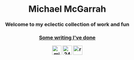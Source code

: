 <h1 align="center">Michael McGarrah</h1>

<h3 align="center">Welcome to my eclectic collection of work and fun</h3>

<h3 align="center"><a href="https://mcgarrah.org" target="blank">Some writing I've done</a>

<p align="center">
  <a href="https://linkedin.com/in/michaelmcgarrah" target="blank"><img align="center" src="https://cdn.jsdelivr.net/npm/simple-icons@9.11.0/icons/linkedin.svg" alt="michaelmcgarrah" height="30" width="30" /></a>
  <a href="https://stackoverflow.com/users/2452678/michael-mcgarrah" target="blank"><img align="center" src="https://cdn.jsdelivr.net/npm/simple-icons@9.11.0/icons/stackoverflow.svg" alt="2452678" height="30" width="30" /></a>
  <a href="https://www.mcgarrah.org/resume/" target="blank"><img align="center" src="https://cdn.jsdelivr.net/npm/simple-icons@9.11.0/icons/files.svg" alt="resume" height="30" width="30" /></a>
  <!-- a href="https://medium.com/@mcgarrah" target="blank"><img align="center" src="https://cdn.jsdelivr.net/npm/simple-icons@9.11.0/icons/medium.svg" alt="@mcgarrah" height="30" width="30" /></a -->
</p>

<!--
**mcgarrah/mcgarrah** is a ✨ _special_ ✨ repository because its `README.md` (this file) appears on your GitHub profile.
-->
